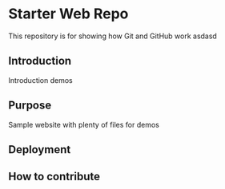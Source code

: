# Starter Web Repo

This repository is for showing how Git and GitHub work
asdasd

## Introduction

Introduction demos

## Purpose

Sample website with plenty of files for demos

## Deployment

## How to contribute